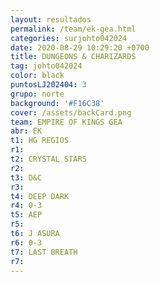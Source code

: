 ```yaml
---
layout: resultados
permalink: /team/ek-gea.html
categories: surjohto042024
date: 2020-08-29 10:29:20 +0700
title: DUNGEONS & CHARIZARDS
tag: johto042024
color: black
puntosLJ202404: 3
grupo: norte
background: '#F16C38'
cover: /assets/backCard.png
team: EMPIRE OF KINGS GEA
abr: EK
t1: HG REGIOS
r1:
t2: CRYSTAL STARS
r2:
t3: D&C
r3:
t4: DEEP DARK
r4: 0-3
t5: AEP
r5: 
t6: J ASURA
r6: 0-3
t7: LAST BREATH
r7: 
---
```



